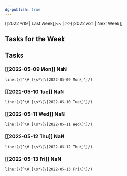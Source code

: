 ```yaml
---
dg-publish: true
---
```

[[2022 w19 | Last Week]]<< | >>[[2022 w21 | Next Week]]
## Tasks for the Week

## Tasks
### [[2022-05-09 Mon]] NaN
```query
line:(/[^\# ]\s*\[\[2022-05-09 Mon\]\]/)
```
### [[2022-05-10 Tue]] NaN
```query
line:(/[^\# ]\s*\[\[2022-05-10 Tue\]\]/)
```
### [[2022-05-11 Wed]] NaN
```query
line:(/[^\# ]\s*\[\[2022-05-11 Wed\]\]/)
```
### [[2022-05-12 Thu]] NaN
```query
line:(/[^\# ]\s*\[\[2022-05-12 Thu\]\]/)
```
### [[2022-05-13 Fri]] NaN
```query
line:(/[^\# ]\s*\[\[2022-05-13 Fri\]\]/)
```